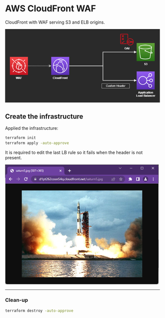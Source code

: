 # AWS CloudFront WAF

CloudFront with WAF serving S3 and ELB origins.

<img src=".assets/cloudfront.png" />

## Create the infrastructure

Applied the infrastructure:

```sh
terraform init
terraform apply -auto-approve
```

It is required to edit the last LB rule so it fails when the header is not present.

<img src=".assets/web.png" width=500/>

---

### Clean-up

```sh
terraform destroy -auto-approve
```